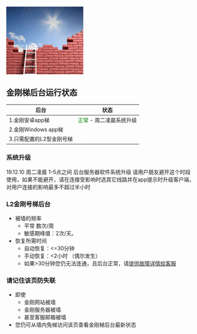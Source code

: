 ![image](l-w-s-athird.png)


## 金刚梯后台运行状态<br>  


| 后台 | 状态 | 
| ----------- | ----------- | 
| 1.金刚安卓app梯| <font color="green">正常</font> - 周二凌晨系统升级| 
| 2.金刚Windows app梯| <font color="White">正常</font> | 
| 3.只需配置的L2型金刚号梯| <font color="White">正常</font> | 
 
### 系统升级
19.12.10 周二凌晨 1-5点之间 后台服务器软件系统升级
请用户朋友避开这个时段使用，如果不能避开，请在连接受影响时选其它线路并在app提示时升级客户端，对用户连接的影响最多不超过半小时


### L2金刚号梯后台
- 被墙的频率
  - 平常 数次/周
  - 敏感期峰值：2次/天。
- 恢复所需时间
  - 自动恢复：<=30分钟
  - 手动恢复：<2小时 （偶尔发生）
  - 如果>30分钟您仍无法连通，且后台正常，请[提供故障详情给客服](mailto:cs@a2zitpro.com) 
### 请记住该页防失联
- 即使
  - 金刚网站被墙
  - 金刚服务器被墙
  - 甚至客服邮箱被墙
- 您仍可从墙内免梯访问该页查看金刚梯后台最新状态


